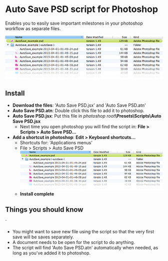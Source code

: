 # Auto Save PSD script for Photoshop

Enables you to easily save important milestones in your photoshop workflow as separate files. 

![Example of saved psd files](readme_img/Example.jpg)

## Install

* **Download the files**: 'Auto Save PSD.jsx' and 'Auto Save PSD.atn'
* **Auto Save PSD.atn**: Double click this file to add it to photoshop.
* **Auto Save PSD.jsx**: Put this file in _photoshop root_**\Presets\Scripts\Auto Save PSD.jsx**
  * Next time you open photoshop you will find the script in: **File > Scripts > Auto Save PSD...**
* **Add a shortcut in photoshop**: **Edit > Keyboard shortcuts...**
  * Shortcuts for: 'Applications menus'
  * File > Scripts > Auto Save PSD  ![Keyboard shotcuts](readme_img/Example.jpg)
  * **Install complete**

## Things you should know
`
* You might want to save new file using the script so that the very first save will be saves separately.
* A document needs to be open for the script to do anything.
* The script will find 'Auto Save PSD.atn' automatically when needed, as long as you've added it to photoshop. 
